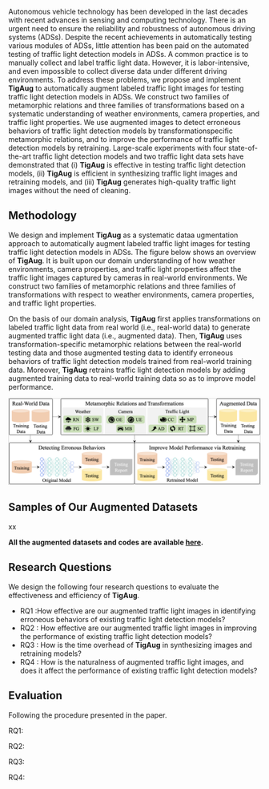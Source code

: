 Autonomous vehicle technology has been developed in the last decades with recent advances in sensing and computing technology. There is an urgent need to ensure the reliability and robustness of autonomous driving systems (ADSs). Despite the recent achievements in automatically testing various modules of ADSs, little attention has been paid on the automated testing of traffic light detection models in ADSs. A common practice is to manually collect and label traffic light data. However, it is labor-intensive, and even impossible to collect diverse data under different driving environments.
To address these problems, we propose and implement **TigAug** to automatically augment labeled traffic light images for testing traffic light detection models in ADSs. We construct two families of metamorphic relations and three families of transformations based on a systematic understanding of weather environments, camera properties, and traffic light properties. We use augmented images to detect erroneous behaviors of traffic light detection models by transformationspecific metamorphic relations, and to improve the performance of traffic light detection models by retraining. Large-scale experiments with four state-of-the-art traffic light detection models and two traffic light data sets have demonstrated that (i) **TigAug** is effective in testing traffic light detection models, (ii) **TigAug** is efficient in synthesizing traffic light images and retraining models, and (iii) **TigAug** generates high-quality traffic light images without the need of cleaning.



## Methodology

We design and implement **TigAug** as a systematic dataa ugmentation approach to automatically augment labeled traffic light images for testing traffic light detection models in ADSs. The figure below  shows an overview of **TigAug**. It is built upon our domain understanding of how weather environments, camera properties, and traffic light properties affect the traffic light images captured by cameras in real-world environments. We construct two families of metamorphic relations  and three families of transformations  with respect to weather environments, camera properties, and traffic light properties. 

On the basis of our domain analysis, **TigAug** first applies transformations on labeled traffic light data from real world (i.e., real-world data) to generate augmented traffic light data (i.e., augmented data). Then, **TigAug** uses transformation-specific metamorphic relations between the real-world testing data and those augmented testing data to identify erroneous behaviors of traffic light detection models trained from real-world training data. Moreover, **TigAug** retrains traffic light detection models by adding augmented training data to real-world training data so as to improve model performance.

![overflow](img/overflow.png)

## Samples of Our Augmented Datasets

xx

**All the augmented datasets and codes are available [here](https://zenodo.org/record/7694860).**

## Research Questions

We design the following four research questions to evaluate the effectiveness and efficiency of **TigAug**.

- RQ1 :How effective are our augmented traffic light images in identifying erroneous behaviors of existing traffic light detection models?
- RQ2 : How effective are our augmented traffic light images in improving the performance of existing traffic light detection models?
- RQ3 : How is the time overhead of **TigAug** in synthesizing images and retraining models?
- RQ4 : How is the naturalness of augmented traffic light images, and does it affect the performance of existing traffic light detection models?



## Evaluation

Following the procedure presented in the paper. 

RQ1:

RQ2:

RQ3:

RQ4:





